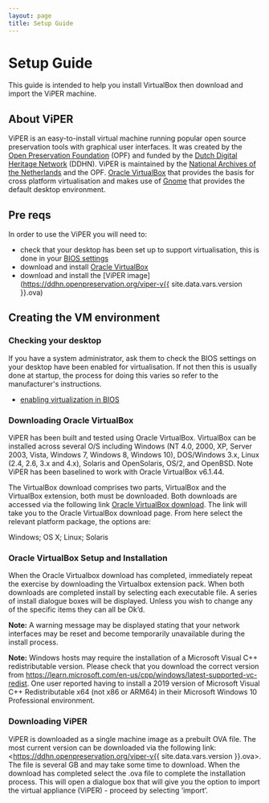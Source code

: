 ```yaml
---
layout: page
title: Setup Guide
---
```

# Setup Guide

This guide is intended to help you install VirtualBox then download and import the ViPER machine.

## About ViPER

ViPER is an easy-to-install virtual machine running popular open source preservation tools with graphical user interfaces. It was created by the [Open Preservation Foundation](https://openpreservation.org/) (OPF) and funded by the [Dutch Digital Heritage Network](https://www.netwerkdigitaalerfgoed.nl/en/) (DDHN). ViPER is maintained by the [National Archives of the Netherlands](https://www.nationaalarchief.nl/) and the OPF. [Oracle VirtualBox](https://www.virtualbox.org/manual) that provides the basis for cross platform virtualisation and makes use of [Gnome](https://www.gnome.org/gnome-3/) that provides the default desktop environment.

## Pre reqs

In order to use the ViPER you will need to:

- check that your desktop has been set up to support virtualisation, this is done in your [BIOS settings](https://bce.berkeley.edu/enabling-virtualization-in-your-pc-bios.html)
- download and install [Oracle VirtualBox](https://www.virtualbox.org/wiki/Downloads)
- download and install the [ViPER image](https://ddhn.openpreservation.org/viper-v{{ site.data.vars.version }}.ova)

## Creating the VM environment

### Checking your desktop

If you have a system administrator, ask them to check the BIOS settings on your desktop have been enabled for virtualisation. If not then this is usually done at startup, the process for doing this varies so refer to the manufacturer's instructions.

- [enabling virtualization in BIOS](https://bce.berkeley.edu/enabling-virtualization-in-your-pc-bios.html)

### Downloading Oracle VirtualBox

ViPER has been built and tested using Oracle VirtualBox. VirtualBox can be installed across several O/S including Windows (NT 4.0, 2000, XP, Server 2003, Vista, Windows 7, Windows 8, Windows 10), DOS/Windows 3.x, Linux (2.4, 2.6, 3.x and 4.x), Solaris and OpenSolaris, OS/2, and OpenBSD. Note ViPER has been baselined to work with Oracle  VirtualBox v6.1.44.

The VirtualBox download comprises two parts, VirtualBox and the VirtualBox extension, both must be downloaded. Both downloads are accessed via the following link [Oracle VirtualBox download](https://www.virtualbox.org/wiki/Downloads). The link will take you to the Oracle VirtualBox download page. From here select the relevant platform package, the options are:

Windows; OS X; Linux; Solaris

### Oracle VirtualBox Setup and Installation

When the Oracle Virtualbox download has completed, immediately repeat the exercise by downloading the Virtualbox extension pack.
When both downloads are completed install by selecting each executable file. A series of install dialogue boxes will be displayed. Unless you wish to change any of the specific items they can all be Ok’d.

**Note:** A warning message may be displayed stating that your network interfaces may be reset and become temporarily unavailable during the install process.

**Note:** Windows hosts may require the installation of a Microsoft Visual C++ redistributable version. Please check that you download the correct version from <https://learn.microsoft.com/en-us/cpp/windows/latest-supported-vc-redist>. One user reported having to install a 2019 version of Microsoft Visual C++ Redistributable x64 (not x86 or ARM64) in their Microsoft Windows 10 Professional environment.

### Downloading ViPER

ViPER is downloaded as a single machine image as a prebuilt OVA file. The most current version can be downloaded via the following link: <https://ddhn.openpreservation.org/viper-v{{ site.data.vars.version }}.ova>. The file is several GB and may take some time to download. When the download has completed select the .ova file to complete the installation process. This will open a dialogue box that will give you the option to import the virtual appliance (ViPER) - proceed by selecting ‘import’.
